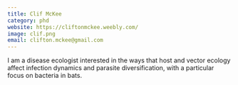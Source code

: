 ```yaml
---
title: Clif McKee
category: phd
website: https://cliftonmckee.weebly.com/
image: clif.png
email: clifton.mckee@gmail.com
---
```


I am a disease ecologist interested in the ways that host and vector ecology affect infection dynamics and parasite diversification, with a particular focus on bacteria in bats.
